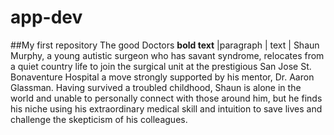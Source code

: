 # app-dev
##My first repository
 The good Doctors **bold text**
 |paragraph | text | Shaun Murphy, a young autistic surgeon who has savant syndrome, relocates from 
 a quiet country life to join the surgical unit at the prestigious San Jose St.
 Bonaventure Hospital a move strongly supported by his mentor, Dr. Aaron Glassman. 
 Having survived a troubled childhood, Shaun is alone in the world and unable to 
 personally connect with those around him, but he finds his niche using his extraordinary
 medical skill and intuition to save lives and challenge the skepticism of his colleagues.
